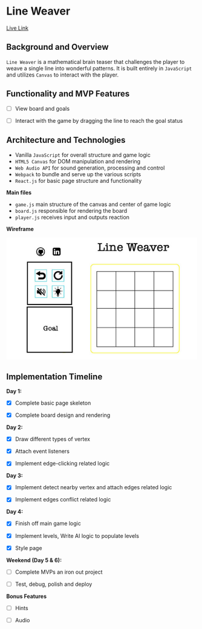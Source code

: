 # Line Weaver

[Live Link](https://github.com/xiaoyuny/javascript-project)

## Background and Overview

`Line Weaver` is a mathematical brain teaser that challenges the player to weave a single line into wonderful patterns. It is built entirely in `JavaScript` and utilizes `Canvas` to interact with the player.

## Functionality and MVP Features

- [ ] View board and goals

- [ ] Interact with the game by dragging the line to reach the goal status

## Architecture and Technologies

- Vanilla `JavaScript` for overall structure and game logic
- `HTML5 Canvas` for DOM manipulation and rendering
- `Web Audio API` for sound generation, processing and control
- `Webpack` to bundle and serve up the various scripts
- `React.js` for basic page structure and functionality

**Main files**

- `game.js` main structure of the canvas and center of game logic
- `board.js` responsible for rendering the board
- `player.js` receives input and outputs reaction

**Wireframe**

![](readme_img/wireframe.jpg)

## Implementation Timeline

**Day 1:**

- [x] Complete basic page skeleton

- [x] Complete board design and rendering

**Day 2:**

- [x] Draw different types of vertex

- [x] Attach event listeners

- [x] Implement edge-clicking related logic

**Day 3:**

- [x] Implement detect nearby vertex and attach edges related logic

- [x] Implement edges conflict related logic

**Day 4:**

- [x] Finish off main game logic

- [x] Implement levels, Write AI logic to populate levels

- [x] Style page

**Weekend (Day 5 & 6):**

- [ ] Complete MVPs an iron out project

- [ ] Test, debug, polish and deploy

**Bonus Features**

- [ ] Hints

- [ ] Audio
